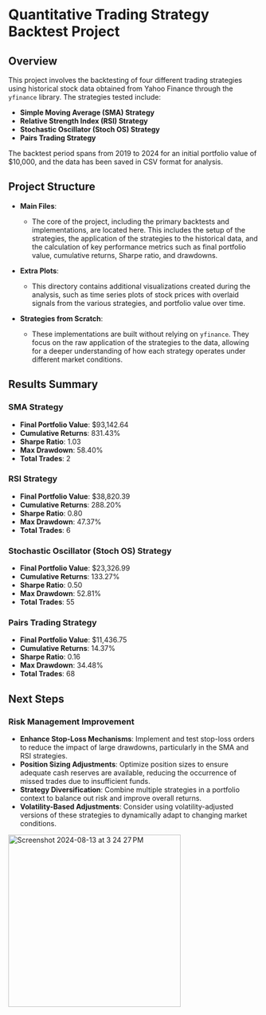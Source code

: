 # Quantitative Trading Strategy Backtest Project

## Overview

This project involves the backtesting of four different trading strategies using historical stock data obtained from Yahoo Finance through the `yfinance` library. The strategies tested include:
- **Simple Moving Average (SMA) Strategy**
- **Relative Strength Index (RSI) Strategy**
- **Stochastic Oscillator (Stoch OS) Strategy**
- **Pairs Trading Strategy**

The backtest period spans from 2019 to 2024 for an initial portfolio value of $10,000, and the data has been saved in CSV format for analysis.

## Project Structure

- **Main Files**: 
  - The core of the project, including the primary backtests and implementations, are located here. This includes the setup of the strategies, the application of the strategies to the historical data, and the calculation of key performance metrics such as final portfolio value, cumulative returns, Sharpe ratio, and drawdowns.
  
- **Extra Plots**: 
  - This directory contains additional visualizations created during the analysis, such as time series plots of stock prices with overlaid signals from the various strategies, and portfolio value over time.
  
- **Strategies from Scratch**: 
  - These implementations are built without relying on `yfinance`. They focus on the raw application of the strategies to the data, allowing for a deeper understanding of how each strategy operates under different market conditions.

## Results Summary

### SMA Strategy
- **Final Portfolio Value**: $93,142.64
- **Cumulative Returns**: 831.43%
- **Sharpe Ratio**: 1.03
- **Max Drawdown**: 58.40%
- **Total Trades**: 2

### RSI Strategy
- **Final Portfolio Value**: $38,820.39
- **Cumulative Returns**: 288.20%
- **Sharpe Ratio**: 0.80
- **Max Drawdown**: 47.37%
- **Total Trades**: 6

### Stochastic Oscillator (Stoch OS) Strategy
- **Final Portfolio Value**: $23,326.99
- **Cumulative Returns**: 133.27%
- **Sharpe Ratio**: 0.50
- **Max Drawdown**: 52.81%
- **Total Trades**: 55

### Pairs Trading Strategy
- **Final Portfolio Value**: $11,436.75
- **Cumulative Returns**: 14.37%
- **Sharpe Ratio**: 0.16
- **Max Drawdown**: 34.48%
- **Total Trades**: 68

## Next Steps

### Risk Management Improvement
- **Enhance Stop-Loss Mechanisms**: Implement and test stop-loss orders to reduce the impact of large drawdowns, particularly in the SMA and RSI strategies.
- **Position Sizing Adjustments**: Optimize position sizes to ensure adequate cash reserves are available, reducing the occurrence of missed trades due to insufficient funds.
- **Strategy Diversification**: Combine multiple strategies in a portfolio context to balance out risk and improve overall returns.
- **Volatility-Based Adjustments**: Consider using volatility-adjusted versions of these strategies to dynamically adapt to changing market conditions.


<img width="346" alt="Screenshot 2024-08-13 at 3 24 27 PM" src="https://github.com/user-attachments/assets/3c7266ad-86d8-4701-85c1-1c1fdefee44d">
